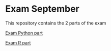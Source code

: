 # Exam September
This repository contains the 2 parts of the exam

[Exam Python part](https://github.com/MirteHanssen/Assignments/blob/master/assignment2%20(1).ipynb)

[Exam R part]() 
